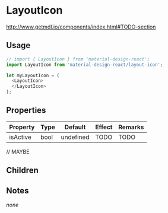 # LayoutIcon

http://www.getmdl.io/components/index.html#TODO-section


## Usage

```javascript
// import { LayoutIcon } from 'material-design-react';
import LayoutIcon from 'material-design-react/layout-icon';

let myLayoutIcon = (
  <LayoutIcon>
  </LayoutIcon>
);
```



## Properties

Property | Type | Default | Effect | Remarks
-------- | -----| ------- | ------ | -------
isActive | bool | undefined | TODO | TODO

// MAYBE


## Children



## Notes

*none*
